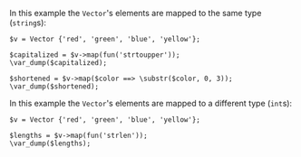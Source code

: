 In this example the `Vector`'s elements are mapped to the same type (`string`s):

```map-to-strings.php
$v = Vector {'red', 'green', 'blue', 'yellow'};

$capitalized = $v->map(fun('strtoupper'));
\var_dump($capitalized);

$shortened = $v->map($color ==> \substr($color, 0, 3));
\var_dump($shortened);
```

In this example the `Vector`'s elements are mapped to a different type (`int`s):

```map-to-ints.php
$v = Vector {'red', 'green', 'blue', 'yellow'};

$lengths = $v->map(fun('strlen'));
\var_dump($lengths);
```
